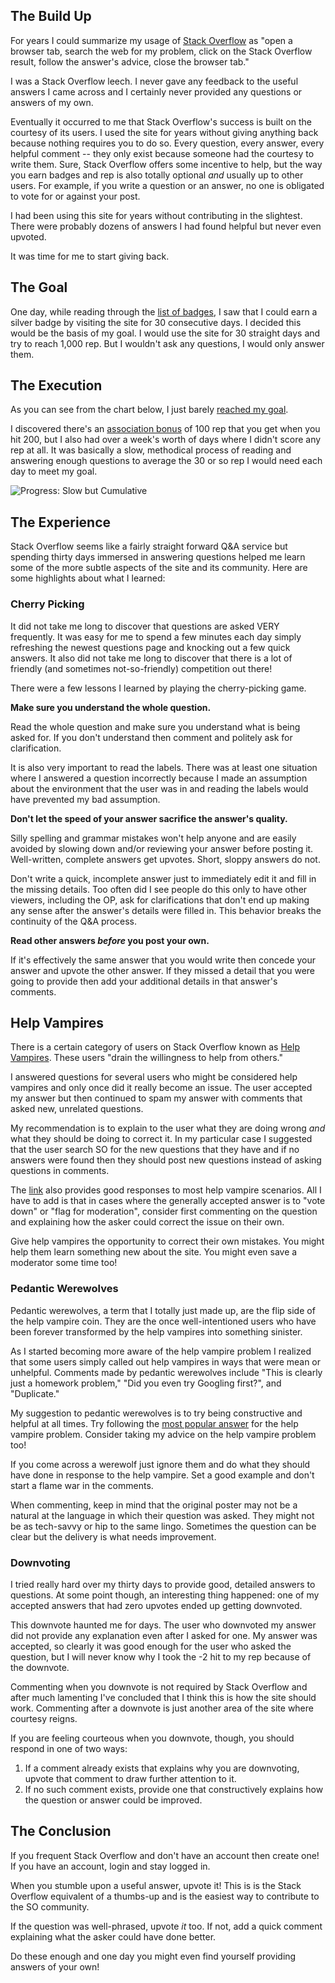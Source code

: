 ## The Build Up

For years I could summarize my usage of [Stack Overflow](http://www.stackoverflow.com) as "open a browser tab, search the web for my problem, click on the Stack Overflow result, follow the answer's advice, close the browser tab." 

I was a Stack Overflow leech. I never gave any feedback to the useful answers I came across and I certainly never provided any questions or answers of my own.

Eventually it occurred to me that Stack Overflow's success is built on the courtesy of its users. I used the site for years without giving anything back because nothing requires you to do so. Every question, every answer, every helpful comment -- they only exist because someone had the courtesy to write them. Sure, Stack Overflow offers some incentive to help, but the way you earn badges and rep is also totally optional *and* usually up to other users. For example, if you write a question or an answer, no one is obligated to vote for or against your post.

I had been using this site for years without contributing in the slightest. There were probably dozens of answers I had found helpful but never even upvoted.

It was time for me to start giving back.

## The Goal

One day, while reading through the [list of badges](http://stackoverflow.com/help/badges), I saw that I could earn a silver badge by visiting the site for 30 consecutive days. I decided this would be the basis of my goal. I would use the site for 30 straight days and try to reach 1,000 rep. But I wouldn't ask any questions, I would only answer them.

## The Execution

As you can see from the chart below, I just barely [reached my goal](http://stackoverflow.com/users/1696044/erik-gillespie).

I discovered there's an [association bonus](http://blog.stackoverflow.com/2009/07/cross-site-account-associations/) of 100 rep that you get when you hit 200, but I also had over a week's worth of days where I didn't score any rep at all. It was basically a slow, methodical process of reading and answering enough questions to average the 30 or so rep I would need each day to meet my goal.

![Progress: Slow but Cumulative](http://technicalrex.files.wordpress.com/2014/07/30daysofanswerschart1.png)

## The Experience

Stack Overflow seems like a fairly straight forward Q&amp;A service but spending thirty days immersed in answering questions helped me learn some of the more subtle aspects of the site and its community. Here are some highlights about what I learned:

### Cherry Picking

It did not take me long to discover that questions are asked VERY frequently. It was easy for me to spend a few minutes each day simply refreshing the newest questions page and knocking out a few quick answers. It also did not take me long to discover that there is a lot of friendly (and sometimes not-so-friendly) competition out there!

There were a few lessons I learned by playing the cherry-picking game.

**Make sure you understand the whole question.**

Read the whole question and make sure you understand what is being asked for. If you don't understand then comment and politely ask for clarification.

It is also very important to read the labels. There was at least one situation where I answered a question incorrectly because I made an assumption about the environment that the user was in and reading the labels would have prevented my bad assumption.

**Don't let the speed of your answer sacrifice the answer's quality.**

Silly spelling and grammar mistakes won't help anyone and are easily avoided by slowing down and/or reviewing your answer before posting it. Well-written, complete answers get upvotes. Short, sloppy answers do not.

Don't write a quick, incomplete answer just to immediately edit it and fill in the missing details. Too often did I see people do this only to have other viewers, including the OP, ask for clarifications that don't end up making any sense after the answer's details were filled in. This behavior breaks the continuity of the Q&amp;A process.

**Read other answers *before* you post your own.**

If it's effectively the same answer that you would write then concede your answer and upvote the other answer. If they missed a detail that you were going to provide then add your additional details in that answer's comments.

## Help Vampires

There is a certain category of users on Stack Overflow known as [Help Vampires](http://meta.stackexchange.com/questions/19665/the-help-vampire-problem). These users "drain the willingness to help from others."

I answered questions for several users who might be considered help vampires and only once did it really become an issue. The user accepted my answer but then continued to spam my answer with comments that asked new, unrelated questions.

My recommendation is to explain to the user what they are doing wrong *and* what they should be doing to correct it. In my particular case I suggested that the user search SO for the new questions that they have and if no answers were found then they should post new questions instead of asking questions in comments.

The [link](http://meta.stackexchange.com/questions/19665/the-help-vampire-problem) also provides good responses to most help vampire scenarios. All I have to add is that in cases where the generally accepted answer is to "vote down" or "flag for moderation", consider first commenting on the question and explaining how the asker could correct the issue on their own.

Give help vampires the opportunity to correct their own mistakes. You might help them learn something new about the site. You might even save a moderator some time too!

### Pedantic Werewolves

Pedantic werewolves, a term that I totally just made up, are the flip side of the help vampire coin. They are the once well-intentioned users who have been forever transformed by the help vampires into something sinister.

As I started becoming more aware of the help vampire problem I realized that some users simply called out help vampires in ways that were mean or unhelpful. Comments made by pedantic werewolves include "This is clearly just a homework problem," "Did you even try Googling first?", and "Duplicate."

My suggestion to pedantic werewolves is to try being constructive and helpful at all times. Try following the [most popular answer](http://meta.stackexchange.com/questions/19665/the-help-vampire-problem#19673) for the help vampire problem. Consider taking my advice on the help vampire problem too!

If you come across a werewolf just ignore them and do what they should have done in response to the help vampire. Set a good example and don't start a flame war in the comments.

When commenting, keep in mind that the original poster may not be a natural at the language in which their question was asked. They might not be as tech-savvy or hip to the same lingo. Sometimes the question can be clear but the delivery is what needs improvement.

### Downvoting

I tried really hard over my thirty days to provide good, detailed answers to questions. At some point though, an interesting thing happened: one of my accepted answers that had zero upvotes ended up getting downvoted.

This downvote haunted me for days. The user who downvoted my answer did not provide any explanation even after I asked for one. My answer was accepted, so clearly it was good enough for the user who asked the question, but I will never know why I took the -2 hit to my rep because of the downvote.

Commenting when you downvote is not required by Stack Overflow and after much lamenting I've concluded that I think this is how the site should work. Commenting after a downvote is just another area of the site where courtesy reigns.

If you are feeling courteous when you downvote, though, you should respond in one of two ways:

1. If a comment already exists that explains why you are downvoting, upvote that comment to draw further attention to it.
2. If no such comment exists, provide one that constructively explains how the question or answer could be improved.

## The Conclusion

If you frequent Stack Overflow and don't have an account then create one! If you have an account, login and stay logged in.

When you stumble upon a useful answer, upvote it! This is is the Stack Overflow equivalent of a thumbs-up and is the easiest way to contribute to the SO community.

If the question was well-phrased, upvote *it* too. If not, add a quick comment explaining what the asker could have done better.

Do these enough and one day you might even find yourself providing answers of your own!